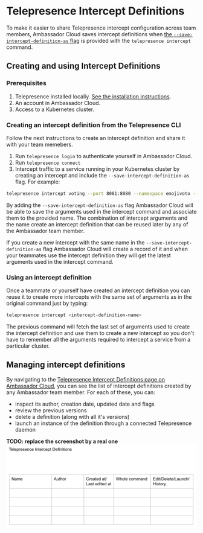 # Telepresence Intercept Definitions

To make it easier to share Telepresence intercept configuration across team members, Ambassador Cloud saves intercept
definitions when [the `--save-intercept-definition-as` flag](../../../telepresence/latest/reference/intercepts#sharing-intercept-definition-with-teammates)
is provided with the `telepresence intercept` command.

## Creating and using Intercept Definitions

### Prerequisites

1. Telepresence installed locally. [See the installation instructions](../../../telepresence/latest/install/index.md).
1. An account in Ambassador Cloud.
1. Access to a Kubernetes cluster.

### Creating an intercept definition from the Telepresence CLI

Follow the next instructions to create an intercept definition and share it with your team memebers.

1. Run `telepresence login` to authenticate yourself in Ambassador Cloud.
1. Run `telepresence connect`
1. Intercept traffic to a service running in your Kubernetes cluster by creating an intercept and include the `--save-intercept-definition-as` flag. For example:
  ```bash
  telepresence intercept voting --port 8081:8080 --namespace emojivoto --http-header x-telepresence-intercept-id=test-user-1 --save-intercept-definition-as=intercept-voting-service
  ```
  By adding the `--save-intercept-definition-as` flag Ambassador Cloud will be able to save the arguments used in the intercept command and associate them to the provided name. The
  combination of intercept arguments and the name create an intercept definition that can be reused later by any of the Ambassador team member.

  If you create a new intercept with the same name in the `--save-intercept-definition-as` flag Ambassador Cloud will create a record of it and when your teammates use the intercept
  definition they will get the latest arguments used in the intercept command.

### Using an intercept definition

Once a teammate or yourself have created an intercept definition you can reuse it to create more intercepts with the same set of arguments as in the original command just by typing:

```bash
telepresence intercept <intercept-definition-name>
```

The previous command will fetch the last set of arguments used to create the intercept definition and use them to create a new intercept so you don't have to remember all the arguments
required to intercept a service from a particular cluster.

## Managing intercept definitions

By navigating to the [Telepresence Intercept Definitions page on Ambassador Cloud](https://app.getambassador.io/cloud/telepresence-intercept-definitions),
you can see the list of intercept definitions created by any Ambassador team member. For each of these, you can:

- inspect its author, creation date, updated date and flags
- review the previous versions
- delete a definition (along with all it's versions)
- launch an instance of the definition through a connected Telepresence daemon

**TODO: replace the screenshot by a real one**
![Intercept definitions screenshot](../images/telepresence-intercept-definitions.png)

